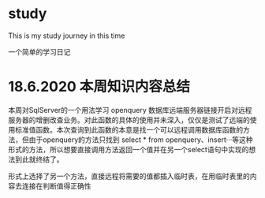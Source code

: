 # study
This is my study journey in this time 

一个简单的学习日记

# 18.6.2020 本周知识内容总结
本周对SqlServer的一个用法学习 openquery 数据库远端服务器链接开启对远程服务器的增删改查业务。对此函数的具体的使用并未深入，仅仅是测试了远端的使用标准值函数。本次查询到此函数的本意是找一个可以远程调用数据库函数的方法，但由于openquery的方法只找到 select * from openquery、insert···等这种形式的方法，所以想要直接调用方法返回一个值并在另一个select语句中实现的想法到此就终结了。

形式上选择了另一个方法，直接远程将需要的值都插入临时表，在用临时表里的内容去连接在判断值得正确性

